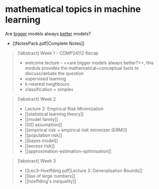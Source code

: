 # mathematical topics in machine learning
Are <u>bigger</u> models always <u>better</u> models?

- [[NotesPack.pdf|Complete Notes]]

> [!abstract] Week 1 - COMP24112 Recap
> - welcome lecture - ==are bigger models always better?==, this module provides the mathematical+conceptual tools to discuss/debate the question
> - supervised learning
> - k-nearest neighbours
> - classification + simplex

> [!abstract] Week 2
> - Lecture 2: Empirical Risk Minimization
> - [[statistical learning theory]]
> - [[model family]]
> - [[IID assumption]]
> - [[empirical risk + empirical risk minimizer (ERM)]]
> - [[population risk]]
> - [[bayes model]]
> - [[excess risk]]
> - [[approximation-estimation-optimisation]]

> [!abstract] Week 3
> - [[Lec3-Hoeffding.pdf|Lecture 3: Generalisation Bounds]]
> - [[law of large numbers]]
> - [[hoeffding's inequality]]